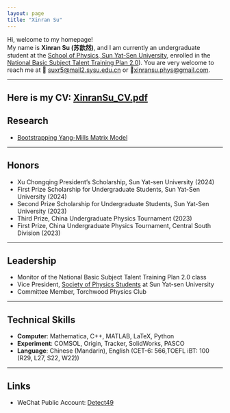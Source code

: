 ```yaml
---
layout: page
title: "Xinran Su"
---
```


Hi, welcome to my homepage!  
My name is **Xinran Su (苏歆然)**, and I am currently an undergraduate student at the [School of Physics, Sun Yat-Sen University](https://spe.sysu.edu.cn/), enrolled in the [National Basic Subject Talent Training Plan 2.0](https://baike.baidu.com/item/%E5%9F%BA%E7%A1%80%E5%AD%A6%E7%A7%91%E6%8B%94%E5%B0%96%E5%AD%A6%E7%94%9F%E5%9F%B9%E5%85%BB%E8%AE%A1%E5%88%922.0%E5%9F%BA%E5%9C%B0/53704775?fr=aladdin)).
You are very welcome to reach me at 📧 [suxr5@mail2.sysu.edu.cn](mailto:suxr5@mail2.sysu.edu.cn) or 📧[xinransu.phys@gmail.com](mailto:xinransu.phys@gmail.com).  

___
Here is my CV: [XinranSu_CV.pdf](XinranSu_CV.pdf)  
---

## Research
- [Bootstrapping Yang-Mills Matrix Model](https://xinransu1.github.io/XinranSu1/Research/)

---

## Honors
- Xu Chongqing President’s Scholarship, Sun Yat-sen University (2024)
- First Prize Scholarship for Undergraduate Students, Sun Yat-Sen University (2024)
- Second Prize Scholarship for Undergraduate Students, Sun Yat-Sen University (2023)  
- Third Prize, China Undergraduate Physics Tournament (2023)  
- First Prize, China Undergraduate Physics Tournament, Central South Division (2023)  

---

## Leadership
- Monitor of the National Basic Subject Talent Training Plan 2.0 class  
- Vice President, [Society of Physics Students](https://www.spsnational.org/)  at Sun Yat-sen University  
- Committee Member, Torchwood Physics Club  

---

## Technical Skills
- **Computer**: Mathematica, C++, MATLAB, LaTeX, Python  
- **Experiment**: COMSOL, Origin, Tracker, SolidWorks, PASCO  
- **Language**: Chinese (Mandarin), English (CET-6: 566,TOEFL iBT: 100 (R29, L27, S22, W22))  

---

## Links
- WeChat Public Account: [Detect49](https://mp.weixin.qq.com/s/H5k0KGaTL0kF8M8NYhq4Bg)  
